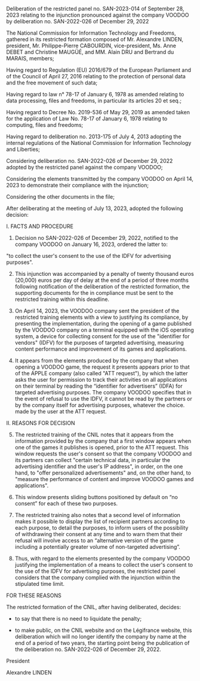 Deliberation of the restricted panel no. SAN-2023-014 of September 28, 2023 relating to the injunction pronounced against the company VOODOO by deliberation no. SAN-2022-026 of December 29, 2022

The National Commission for Information Technology and Freedoms, gathered in its restricted formation composed of Mr. Alexandre LINDEN, president, Mr. Philippe-Pierre CABOURDIN, vice-president, Ms. Anne DEBET and Christine MAUGÜÉ, and MM. Alain DRU and Bertrand du MARAIS, members;

Having regard to Regulation (EU) 2016/679 of the European Parliament and of the Council of April 27, 2016 relating to the protection of personal data and the free movement of such data;

Having regard to law n° 78-17 of January 6, 1978 as amended relating to data processing, files and freedoms, in particular its articles 20 et seq.;

Having regard to Decree No. 2019-536 of May 29, 2019 as amended taken for the application of Law No. 78-17 of January 6, 1978 relating to computing, files and freedoms;

Having regard to deliberation no. 2013-175 of July 4, 2013 adopting the internal regulations of the National Commission for Information Technology and Liberties;

Considering deliberation no. SAN-2022-026 of December 29, 2022 adopted by the restricted panel against the company VOODOO;

Considering the elements transmitted by the company VOODOO on April 14, 2023 to demonstrate their compliance with the injunction;

Considering the other documents in the file;

After deliberating at the meeting of July 13, 2023, adopted the following decision:

I. FACTS AND PROCEDURE

1. Decision no SAN-2022-026 of December 29, 2022, notified to the company VOODOO on January 16, 2023, ordered the latter to:

"to collect the user's consent to the use of the IDFV for advertising purposes".

2. This injunction was accompanied by a penalty of twenty thousand euros (20,000) euros per day of delay at the end of a period of three months following notification of the deliberation of the restricted formation, the supporting documents for the in compliance must be sent to the restricted training within this deadline.

3. On April 14, 2023, the VOODOO company sent the president of the restricted training elements with a view to justifying its compliance, by presenting the implementation, during the opening of a game published by the VOODOO company on a terminal equipped with the iOS operating system, a device for collecting consent for the use of the "identifier for vendors" (IDFV) for the purposes of targeted advertising, measuring content performance and improvement of its games and applications.

4. It appears from the elements produced by the company that when opening a VOODOO game, the request it presents appears prior to that of the APPLE company (also called "ATT request"), by which the latter asks the user for permission to track their activities on all applications on their terminal by reading the “identifier for advertisers” (IDFA) for targeted advertising purposes. The company VOODOO specifies that in the event of refusal to use the IDFV, it cannot be read by the partners or by the company itself for advertising purposes, whatever the choice. made by the user at the ATT request.

II. REASONS FOR DECISION

5. The restricted training of the CNIL notes that it appears from the information provided by the company that a first window appears when one of the games it publishes is opened, prior to the ATT request. This window requests the user's consent so that the company VOODOO and its partners can collect "certain technical data, in particular the advertising identifier and the user's IP address", in order, on the one hand, to "offer personalized advertisements" and, on the other hand, to "measure the performance of content and improve VOODOO games and applications".

6. This window presents sliding buttons positioned by default on “no consent” for each of these two purposes.

7. The restricted training also notes that a second level of information makes it possible to display the list of recipient partners according to each purpose, to detail the purposes, to inform users of the possibility of withdrawing their consent at any time and to warn them that their refusal will involve access to an “alternative version of the game including a potentially greater volume of non-targeted advertising”.

8. Thus, with regard to the elements presented by the company VOODOO justifying the implementation of a means to collect the user's consent to the use of the IDFV for advertising purposes, the restricted panel considers that the company complied with the injunction within the stipulated time limit.

FOR THESE REASONS

The restricted formation of the CNIL, after having deliberated, decides:

- to say that there is no need to liquidate the penalty;

- to make public, on the CNIL website and on the Légifrance website, this deliberation which will no longer identify the company by name at the end of a period of two years, the starting point being the publication of the deliberation no. SAN-2022-026 of December 29, 2022.

President

Alexandre LINDEN
